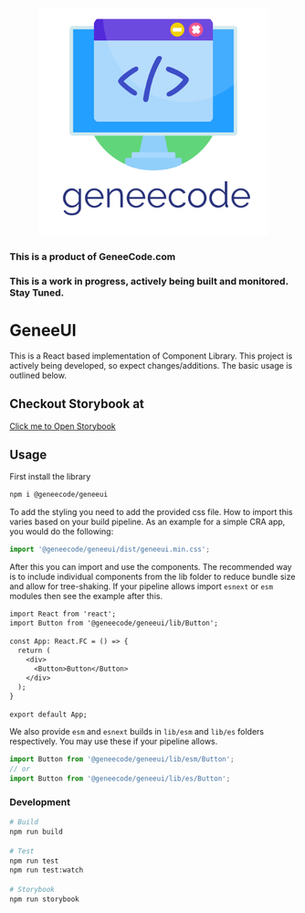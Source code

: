 <p align="center">
  <a href="https://geneecode.com/">
    <img src="./public/assets/GeneeCodeLogo.png" alt="GeneeUI" width="400" />
  </a>
</p>

### This is a product of GeneeCode.com
### This is a work in progress, actively being built and monitored. Stay Tuned.

# GeneeUI
This is a React based implementation of Component Library. This project is actively being developed, so expect changes/additions. The basic usage is outlined below.

## Checkout Storybook at 
<a href="http://geneecode.com/geneeui" target="_blank" >Click me to Open Storybook</a>

## Usage
First install the library
```sh
npm i @geneecode/geneeui 
```

To add the styling you need to add the provided css file. How to import this varies based on your build pipeline. As an example for a simple CRA app, you would do the following:

```ts
import '@geneecode/geneeui/dist/geneeui.min.css';
```

After this you can import and use the components. The recommended way is to include individual components from the lib folder to reduce bundle size and allow for tree-shaking. If your pipeline allows import `esnext` or `esm` modules then see the example after this.

```tsx
import React from 'react';
import Button from '@geneecode/geneeui/lib/Button';

const App: React.FC = () => {
  return (
    <div>
      <Button>Button</Button>
    </div>
  );
}

export default App;
```

We also provide `esm` and `esnext` builds in `lib/esm` and `lib/es` folders respectively. You may use these if your pipeline allows.

```ts
import Button from '@geneecode/geneeui/lib/esm/Button';
// or
import Button from '@geneecode/geneeui/lib/es/Button';
```

### Development
```sh
# Build
npm run build

# Test
npm run test
npm run test:watch

# Storybook
npm run storybook
```

